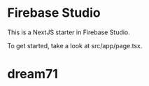# Firebase Studio

This is a NextJS starter in Firebase Studio.

To get started, take a look at src/app/page.tsx.
# dream71
